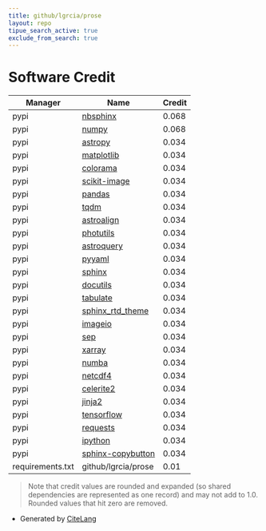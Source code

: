 ```yaml
---
title: github/lgrcia/prose
layout: repo
tipue_search_active: true
exclude_from_search: true
---
```

# Software Credit

|Manager|Name|Credit|
|-------|----|------|
|pypi|[nbsphinx](https://pypi.org/project/nbsphinx)|0.068|
|pypi|[numpy](https://www.numpy.org)|0.068|
|pypi|[astropy](http://astropy.org)|0.034|
|pypi|[matplotlib](https://pypi.org/project/matplotlib)|0.034|
|pypi|[colorama](https://pypi.org/project/colorama)|0.034|
|pypi|[scikit-image](https://pypi.org/project/scikit-image)|0.034|
|pypi|[pandas](https://pypi.org/project/pandas)|0.034|
|pypi|[tqdm](https://pypi.org/project/tqdm)|0.034|
|pypi|[astroalign](https://pypi.org/project/astroalign)|0.034|
|pypi|[photutils](https://pypi.org/project/photutils)|0.034|
|pypi|[astroquery](https://pypi.org/project/astroquery)|0.034|
|pypi|[pyyaml](https://pypi.org/project/pyyaml)|0.034|
|pypi|[sphinx](https://pypi.org/project/sphinx)|0.034|
|pypi|[docutils](https://pypi.org/project/docutils)|0.034|
|pypi|[tabulate](https://pypi.org/project/tabulate)|0.034|
|pypi|[sphinx_rtd_theme](https://pypi.org/project/sphinx_rtd_theme)|0.034|
|pypi|[imageio](https://pypi.org/project/imageio)|0.034|
|pypi|[sep](https://pypi.org/project/sep)|0.034|
|pypi|[xarray](https://pypi.org/project/xarray)|0.034|
|pypi|[numba](https://pypi.org/project/numba)|0.034|
|pypi|[netcdf4](https://pypi.org/project/netcdf4)|0.034|
|pypi|[celerite2](https://pypi.org/project/celerite2)|0.034|
|pypi|[jinja2](https://pypi.org/project/jinja2)|0.034|
|pypi|[tensorflow](https://pypi.org/project/tensorflow)|0.034|
|pypi|[requests](https://pypi.org/project/requests)|0.034|
|pypi|[ipython](https://pypi.org/project/ipython)|0.034|
|pypi|[sphinx-copybutton](https://pypi.org/project/sphinx-copybutton)|0.034|
|requirements.txt|github/lgrcia/prose|0.01|


> Note that credit values are rounded and expanded (so shared dependencies are represented as one record) and may not add to 1.0. Rounded values that hit zero are removed.


- Generated by [CiteLang](https://github.com/vsoch/citelang)
